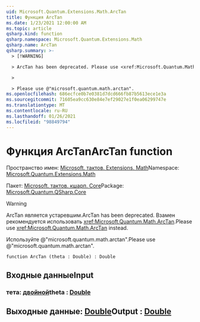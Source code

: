 ```yaml
---
uid: Microsoft.Quantum.Extensions.Math.ArcTan
title: Функция ArcTan
ms.date: 1/23/2021 12:00:00 AM
ms.topic: article
qsharp.kind: function
qsharp.namespace: Microsoft.Quantum.Extensions.Math
qsharp.name: ArcTan
qsharp.summary: >-
  > [!WARNING]

  > ArcTan has been deprecated. Please use <xref:Microsoft.Quantum.Math.ArcTan> instead.

  >

  > Please use @"microsoft.quantum.math.arctan".
ms.openlocfilehash: 686ecfce0b7e0381d7dcd666fb87b5613ece1e3a
ms.sourcegitcommit: 71605ea9cc630e84e7ef29027e1f0ea06299747e
ms.translationtype: MT
ms.contentlocale: ru-RU
ms.lasthandoff: 01/26/2021
ms.locfileid: "98849794"
---
```

# <a name="arctan-function"></a><span data-ttu-id="565fc-102">Функция ArcTan</span><span class="sxs-lookup"><span data-stu-id="565fc-102">ArcTan function</span></span>

<span data-ttu-id="565fc-103">Пространство имен: [Microsoft. тактов. Extensions. Math](xref:Microsoft.Quantum.Extensions.Math)</span><span class="sxs-lookup"><span data-stu-id="565fc-103">Namespace: [Microsoft.Quantum.Extensions.Math](xref:Microsoft.Quantum.Extensions.Math)</span></span>

<span data-ttu-id="565fc-104">Пакет: [Microsoft. тактов. кшарп. Core](https://nuget.org/packages/Microsoft.Quantum.QSharp.Core)</span><span class="sxs-lookup"><span data-stu-id="565fc-104">Package: [Microsoft.Quantum.QSharp.Core](https://nuget.org/packages/Microsoft.Quantum.QSharp.Core)</span></span>


> [!WARNING]
> <span data-ttu-id="565fc-105">ArcTan является устаревшим.</span><span class="sxs-lookup"><span data-stu-id="565fc-105">ArcTan has been deprecated.</span></span> <span data-ttu-id="565fc-106">Взамен рекомендуется использовать <xref:Microsoft.Quantum.Math.ArcTan>.</span><span class="sxs-lookup"><span data-stu-id="565fc-106">Please use <xref:Microsoft.Quantum.Math.ArcTan> instead.</span></span>
>
> <span data-ttu-id="565fc-107">Используйте @"microsoft.quantum.math.arctan".</span><span class="sxs-lookup"><span data-stu-id="565fc-107">Please use @"microsoft.quantum.math.arctan".</span></span>



```qsharp
function ArcTan (theta : Double) : Double
```


## <a name="input"></a><span data-ttu-id="565fc-108">Входные данные</span><span class="sxs-lookup"><span data-stu-id="565fc-108">Input</span></span>

### <a name="theta--double"></a><span data-ttu-id="565fc-109">тета: [двойной](xref:microsoft.quantum.lang-ref.double)</span><span class="sxs-lookup"><span data-stu-id="565fc-109">theta : [Double](xref:microsoft.quantum.lang-ref.double)</span></span>





## <a name="output--double"></a><span data-ttu-id="565fc-110">Выходные данные: [Double](xref:microsoft.quantum.lang-ref.double)</span><span class="sxs-lookup"><span data-stu-id="565fc-110">Output : [Double](xref:microsoft.quantum.lang-ref.double)</span></span>


